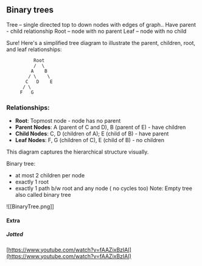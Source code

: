 
## Binary trees

Tree – single directed top to down nodes with edges of graph..
Have parent - child relationship 
Root – node with no parent
Leaf – node with no child

Sure! Here's a simplified tree diagram to illustrate the parent, children, root, and leaf relationships:

```
          Root
          /  \
         A    B
        / \    \
       C   D    E
      / \
     F   G
```

### Relationships:
- **Root**: Topmost node - node has no parent
- **Parent Nodes**: A (parent of C and D), B (parent of E) - have children
- **Child Nodes**: C, D (children of A); E (child of B) - have parent
- **Leaf Nodes**: F, G (children of C), E (child of B) - no children

This diagram captures the hierarchical structure visually.



Binary tree: 
- at most 2 children per node
- exactly 1 root
- exactly 1 path b/w root and any node ( no cycles too)
Note: Empty tree also called binary tree


![[BinaryTree.png]]


#### Extra

##### Jotted 

[https://www.youtube.com/watch?v=fAAZixBzIAI](https://www.youtube.com/watch?v=fAAZixBzIAI)





